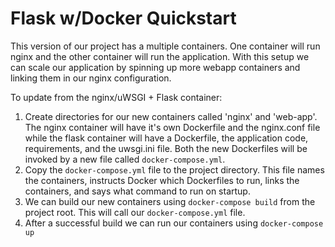Flask w/Docker Quickstart
===========================

This version of our project has a multiple containers. One container will run nginx and the other container will run the application. With this setup we can scale our application by spinning up more webapp containers and linking them in our nginx configuration.

To update from the nginx/uWSGI + Flask container:

1. Create directories for our new containers called 'nginx' and 'web-app'. The nginx container will have it's own Dockerfile and the nginx.conf 
file while the flask container will have a Dockerfile, the application code, requirements, and the uwsgi.ini file. Both the new Dockerfiles will be invoked by a new file called `docker-compose.yml`.
2. Copy the `docker-compose.yml` file to the project directory. This file names the containers, instructs Docker which Dockerfiles to run, links the containers, and says what command to run on startup.
3. We can build our new containers using `docker-compose build` from the project root. This will call our `docker-compose.yml` file.
4. After a successful build we can run our containers using `docker-compose up`
